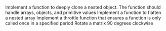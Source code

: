 Implement a function to deeply clone a nested object. The function should handle arrays, objects, and primitive values
Implement a function to flatten a nested array
Implement a throttle function that ensures a function is only called once in a specified period
Rotate a matrix 90 degrees clockwise
